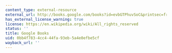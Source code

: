 ```yaml
---
content_type: external-resource
external_url: http://books.google.com/books?id=evbGTPhuvSoC&printsec=frontcover
has_external_license_warning: true
license: https://en.wikipedia.org/wiki/All_rights_reserved
status: ''
title: Google Books
uid: 0bb4f783-4cc4-44fa-93eb-5a4e0efbe5cf
wayback_url: ''
---
```

